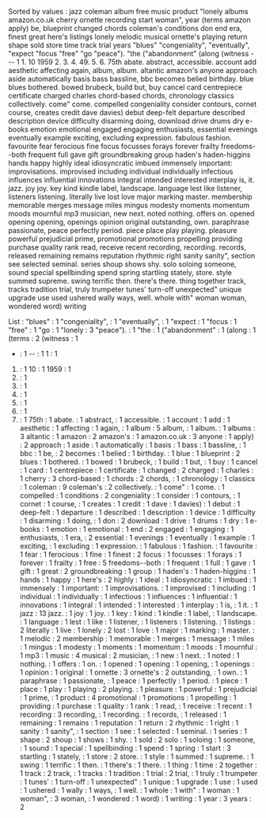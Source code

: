 Sorted by values :
jazz coleman album free music product "lonely albums amazon.co.uk cherry ornette recording start woman", year (terms amazon apply) be, blueprint changed chords coleman's conditions don end era, finest great here's listings lonely melodic musical ornette's playing return shape sold store time track trial years "blues" "congeniality", "eventually", "expect "focus "free" "go "peace"). "the ("abandonment" (along (witness - -- 1 1. 10 1959 2. 3. 4. 49. 5. 6. 75th abate. abstract, accessible. account add aesthetic affecting again, album, album. altantic amazon's anyone approach aside automatically basis bass bassline, bbc becomes belied birthday. blue blues bothered. bowed brubeck, build but, buy cancel card centrepiece certificate charged charles chord-based chords, chronology classics collectively. come" come. compelled congeniality consider contours, cornet course, creates credit dave davies) debut deep-felt departure described description device difficulty disarming doing, download drive drums dry e-books emotion emotional engaged engaging enthusiasts, essential evenings eventually example exciting, excluding expression. fabulous fashion. favourite fear ferocious fine focus focusses forays forever frailty freedoms--both frequent full gave gift groundbreaking group haden's haden-higgins hands happy highly ideal idiosyncratic imbued immensely important: improvisations. improvised including individual individually infectious influences influential innovations integral intended interested interplay is, it. jazz. joy joy. key kind kindle label, landscape. language lest like listener, listeners listening. literally live lost love major marking master. membership memorable merges message miles mingus modesty moments momentum moods mournful mp3 musician, new next. noted nothing. offers on. opened opening opening, openings opinion original outstanding, own. paraphrase passionate, peace perfectly period. piece place play playing. pleasure powerful prejudicial prime, promotional promotions propelling providing purchase quality rank read, receive recent recording, recording. records, released remaining remains reputation rhythmic right sanity sanity", section see selected seminal. series shoup shows shy. solo soloing someone, sound special spellbinding spend spring startling stately, store. style summed supreme. swing terrific then. there's there. thing together track, tracks tradition trial, truly trumpeter tunes' turn-off unexpected" unique upgrade use used ushered wally ways, well. whole with" woman woman, wondered word) writing 

List :
"blues" : 1
"congeniality", : 1
"eventually", : 1
"expect : 1
"focus : 1
"free" : 1
"go : 1
"lonely : 3
"peace"). : 1
"the : 1
("abandonment" : 1
(along : 1
(terms : 2
(witness : 1
- : 1
-- : 1
1 : 1
1. : 1
10 : 1
1959 : 1
2. : 1
3. : 1
4. : 1
49. : 1
5. : 1
6. : 1
75th : 1
abate. : 1
abstract, : 1
accessible. : 1
account : 1
add : 1
aesthetic : 1
affecting : 1
again, : 1
album : 5
album, : 1
album. : 1
albums : 3
altantic : 1
amazon : 2
amazon's : 1
amazon.co.uk : 3
anyone : 1
apply) : 2
approach : 1
aside : 1
automatically : 1
basis : 1
bass : 1
bassline, : 1
bbc : 1
be, : 2
becomes : 1
belied : 1
birthday. : 1
blue : 1
blueprint : 2
blues : 1
bothered. : 1
bowed : 1
brubeck, : 1
build : 1
but, : 1
buy : 1
cancel : 1
card : 1
centrepiece : 1
certificate : 1
changed : 2
charged : 1
charles : 1
cherry : 3
chord-based : 1
chords : 2
chords, : 1
chronology : 1
classics : 1
coleman : 9
coleman's : 2
collectively. : 1
come" : 1
come. : 1
compelled : 1
conditions : 2
congeniality : 1
consider : 1
contours, : 1
cornet : 1
course, : 1
creates : 1
credit : 1
dave : 1
davies) : 1
debut : 1
deep-felt : 1
departure : 1
described : 1
description : 1
device : 1
difficulty : 1
disarming : 1
doing, : 1
don : 2
download : 1
drive : 1
drums : 1
dry : 1
e-books : 1
emotion : 1
emotional : 1
end : 2
engaged : 1
engaging : 1
enthusiasts, : 1
era, : 2
essential : 1
evenings : 1
eventually : 1
example : 1
exciting, : 1
excluding : 1
expression. : 1
fabulous : 1
fashion. : 1
favourite : 1
fear : 1
ferocious : 1
fine : 1
finest : 2
focus : 1
focusses : 1
forays : 1
forever : 1
frailty : 1
free : 5
freedoms--both : 1
frequent : 1
full : 1
gave : 1
gift : 1
great : 2
groundbreaking : 1
group : 1
haden's : 1
haden-higgins : 1
hands : 1
happy : 1
here's : 2
highly : 1
ideal : 1
idiosyncratic : 1
imbued : 1
immensely : 1
important: : 1
improvisations. : 1
improvised : 1
including : 1
individual : 1
individually : 1
infectious : 1
influences : 1
influential : 1
innovations : 1
integral : 1
intended : 1
interested : 1
interplay : 1
is, : 1
it. : 1
jazz : 13
jazz. : 1
joy : 1
joy. : 1
key : 1
kind : 1
kindle : 1
label, : 1
landscape. : 1
language : 1
lest : 1
like : 1
listener, : 1
listeners : 1
listening. : 1
listings : 2
literally : 1
live : 1
lonely : 2
lost : 1
love : 1
major : 1
marking : 1
master. : 1
melodic : 2
membership : 1
memorable : 1
merges : 1
message : 1
miles : 1
mingus : 1
modesty : 1
moments : 1
momentum : 1
moods : 1
mournful : 1
mp3 : 1
music : 4
musical : 2
musician, : 1
new : 1
next. : 1
noted : 1
nothing. : 1
offers : 1
on. : 1
opened : 1
opening : 1
opening, : 1
openings : 1
opinion : 1
original : 1
ornette : 3
ornette's : 2
outstanding, : 1
own. : 1
paraphrase : 1
passionate, : 1
peace : 1
perfectly : 1
period. : 1
piece : 1
place : 1
play : 1
playing : 2
playing. : 1
pleasure : 1
powerful : 1
prejudicial : 1
prime, : 1
product : 4
promotional : 1
promotions : 1
propelling : 1
providing : 1
purchase : 1
quality : 1
rank : 1
read, : 1
receive : 1
recent : 1
recording : 3
recording, : 1
recording. : 1
records, : 1
released : 1
remaining : 1
remains : 1
reputation : 1
return : 2
rhythmic : 1
right : 1
sanity : 1
sanity", : 1
section : 1
see : 1
selected : 1
seminal. : 1
series : 1
shape : 2
shoup : 1
shows : 1
shy. : 1
sold : 2
solo : 1
soloing : 1
someone, : 1
sound : 1
special : 1
spellbinding : 1
spend : 1
spring : 1
start : 3
startling : 1
stately, : 1
store : 2
store. : 1
style : 1
summed : 1
supreme. : 1
swing : 1
terrific : 1
then. : 1
there's : 1
there. : 1
thing : 1
time : 2
together : 1
track : 2
track, : 1
tracks : 1
tradition : 1
trial : 2
trial, : 1
truly : 1
trumpeter : 1
tunes' : 1
turn-off : 1
unexpected" : 1
unique : 1
upgrade : 1
use : 1
used : 1
ushered : 1
wally : 1
ways, : 1
well. : 1
whole : 1
with" : 1
woman : 1
woman", : 3
woman, : 1
wondered : 1
word) : 1
writing : 1
year : 3
years : 2

